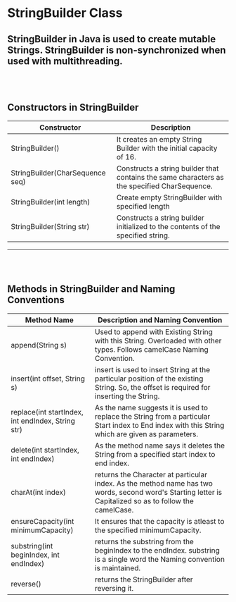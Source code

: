 # StringBuilder Class
StringBuilder in Java is used to create mutable Strings. StringBuilder is non-synchronized when used with multithreading.
---
<br></br>
## Constructors in StringBuilder
| Constructor | Description |
|---|-----|
| StringBuilder() | It creates an empty String Builder with the initial capacity of 16. |
| StringBuilder(CharSequence seq) | Constructs a string builder that contains the same characters as the specified CharSequence. |
| StringBuilder(int length) | Create empty StringBuilder with specified length |
| StringBuilder(String str) | Constructs a string builder initialized to the contents of the specified string. |
---
<br></br>
## Methods in StringBuilder and Naming Conventions
| Method Name | Description and Naming Convention |
|---|---|
| append(String s) | Used to append with Existing String with this String. Overloaded with other types. Follows camelCase Naming Convention.
| insert(int offset, String s) | insert is used to insert String at the particular position of the existing String. So, the offset is required for inserting the String. |
| replace(int startIndex, int endIndex, String str) | As the name suggests it is used to replace the String from a particular Start index to End index with this String which are given as parameters. |
| delete(int startIndex, int endIndex) | As the method name says it deletes the String from a specified start index to end index. |
| charAt(int index) | returns the Character at particular index. As the method name has two words, second word's Starting letter is Capitalized so as to follow the camelCase. |
| ensureCapacity(int minimumCapacity) | It ensures that the capacity is atleast to the specified minimumCapacity. |
| substring(int beginIndex, int endIndex) | returns the substring from the beginIndex to the endIndex. substring is a single word the Naming convention is maintained. |
| reverse() | returns the StringBuilder after reversing it. |